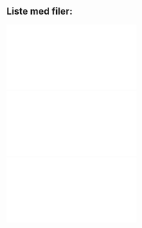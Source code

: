 ## Liste med filer:  
![NodeMCU_data.pdf](NodeMCU_data.pdf "NodeMCU")  
![PIR-sensor_data.pdf](PIR-sensor_data.pdf "PIR-sensor")  
![Neopixel_data.pdf](Neopixel_data.pdf "Neopixel")  



